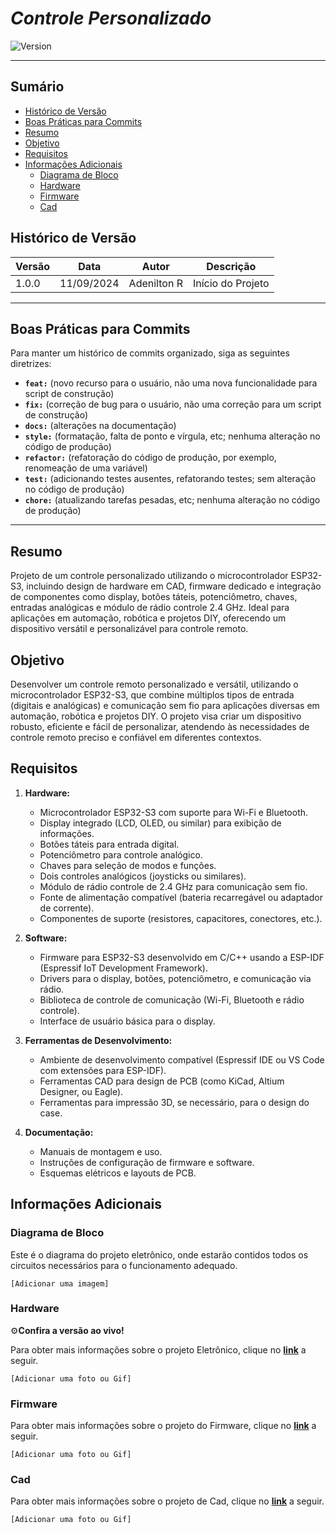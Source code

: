 # _Controle Personalizado_

![Version](https://img.shields.io/badge/Version-1.0.0-blue)

---

## Sumário

- [Histórico de Versão](#histórico-de-versão)
- [Boas Práticas para Commits](#boas-práticas-para-commits)
- [Resumo](#resumo)
- [Objetivo](#objetivo)
- [Requisitos](#requisitos)
- [Informações Adicionais](#informações-adicionais)
    - [Diagrama de Bloco](#diagrama-de-bloco)
    - [Hardware](#hardware)
    - [Firmware](#Firmware)
    - [Cad](#cad)

## Histórico de Versão

| Versão | Data       | Autor        | Descrição            |
|--------|------------|--------------|----------------------|
| 1.0.0  | 11/09/2024 | Adenilton R  | Início do Projeto    |

---

## Boas Práticas para Commits

Para manter um histórico de commits organizado, siga as seguintes
diretrizes:

- **`feat:`** (novo recurso para o usuário, não uma nova
funcionalidade para script de construção)
- **`fix:`** (correção de bug para o usuário, não uma correção
para um script de construção)
- **`docs:`** (alterações na documentação)
- **`style:`** (formatação, falta de ponto e vírgula, etc;
nenhuma alteração no código de produção)
- **`refactor:`** (refatoração do código de produção, por
exemplo, renomeação de uma variável)
- **`test:`** (adicionando testes ausentes, refatorando testes;
sem alteração no código de produção)
- **`chore:`** (atualizando tarefas pesadas, etc; nenhuma
alteração no código de produção)

---

## Resumo

Projeto de um controle personalizado utilizando o microcontrolador ESP32-S3, incluindo design de hardware em CAD, firmware dedicado e integração de componentes como display, botões táteis, potenciômetro, chaves, entradas analógicas e módulo de rádio controle 2.4 GHz. Ideal para aplicações em automação, robótica e projetos DIY, oferecendo um dispositivo versátil e personalizável para controle remoto.

## Objetivo

Desenvolver um controle remoto personalizado e versátil, utilizando o microcontrolador ESP32-S3, que combine múltiplos tipos de entrada (digitais e analógicas) e comunicação sem fio para aplicações diversas em automação, robótica e projetos DIY. O projeto visa criar um dispositivo robusto, eficiente e fácil de personalizar, atendendo às necessidades de controle remoto preciso e confiável em diferentes contextos.

## Requisitos

1. **Hardware:**
   - Microcontrolador ESP32-S3 com suporte para Wi-Fi e Bluetooth.
   - Display integrado (LCD, OLED, ou similar) para exibição de informações.
   - Botões táteis para entrada digital.
   - Potenciômetro para controle analógico.
   - Chaves para seleção de modos e funções.
   - Dois controles analógicos (joysticks ou similares).
   - Módulo de rádio controle de 2.4 GHz para comunicação sem fio.
   - Fonte de alimentação compatível (bateria recarregável ou adaptador de corrente).
   - Componentes de suporte (resistores, capacitores, conectores, etc.).

2. **Software:**
   - Firmware para ESP32-S3 desenvolvido em C/C++ usando a ESP-IDF (Espressif IoT Development Framework).
   - Drivers para o display, botões, potenciômetro, e comunicação via rádio.
   - Biblioteca de controle de comunicação (Wi-Fi, Bluetooth e rádio controle).
   - Interface de usuário básica para o display.

3. **Ferramentas de Desenvolvimento:**
   - Ambiente de desenvolvimento compatível (Espressif IDE ou VS Code com extensões para ESP-IDF).
   - Ferramentas CAD para design de PCB (como KiCad, Altium Designer, ou Eagle).
   - Ferramentas para impressão 3D, se necessário, para o design do case.

4. **Documentação:**
   - Manuais de montagem e uso.
   - Instruções de configuração de firmware e software.
   - Esquemas elétricos e layouts de PCB.

## Informações Adicionais

### Diagrama de Bloco

Este é o diagrama do projeto eletrônico, onde estarão contidos todos os circuitos necessários para o funcionamento adequado.

`[Adicionar uma imagem]`

### Hardware

⚙️**Confira a versão ao vivo!**

Para obter mais informações sobre o projeto Eletrônico, clique no [**link**](https://www.notion.so/Readme-hardware-a18acfe18ea94789b4ae918cda929c53?pvs=21) a seguir.

`[Adicionar uma foto ou Gif]`

### Firmware

Para obter mais informações sobre o projeto do Firmware, clique no [**link**](https://www.notion.so/Readme-firmware-Arduino-730889d213424026a7599c931b5c57ee?pvs=21) a seguir.

`[Adicionar uma foto ou Gif]`

### Cad

Para obter mais informações sobre o projeto de Cad, clique no [**link**](https://www.notion.so/Readm-Cad-a904a16f44254b879c30041191991f84?pvs=21) a seguir.

`[Adicionar uma foto ou Gif]`